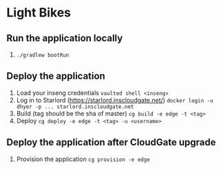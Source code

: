# Light Bikes

## Run the application locally
1. `./gradlew bootRun`

## Deploy the application
1. Load your inseng credentials
   `vaulted shell <inseng>`
1. Log in to Starlord (https://starlord.inscloudgate.net/)
   `docker login -u dhyer -p ... starlord.inscloudgate.net`
1. Build (tag should be the sha of master)
   `cg build -e edge -t <tag>`
1. Deploy
   `cg deploy -e edge -t <tag> -u <username>`

## Deploy the application after CloudGate upgrade
1. Provision the application
   `cg provision -e edge`
